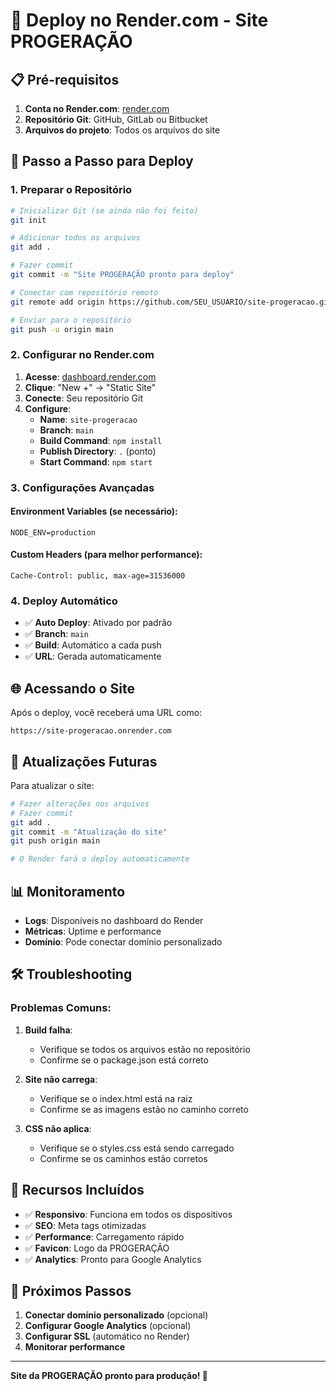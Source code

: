 # 🚀 Deploy no Render.com - Site PROGERAÇÃO

## 📋 Pré-requisitos

1. **Conta no Render.com**: [render.com](https://render.com)
2. **Repositório Git**: GitHub, GitLab ou Bitbucket
3. **Arquivos do projeto**: Todos os arquivos do site

## 🔧 Passo a Passo para Deploy

### 1. **Preparar o Repositório**

```bash
# Inicializar Git (se ainda não foi feito)
git init

# Adicionar todos os arquivos
git add .

# Fazer commit
git commit -m "Site PROGERAÇÃO pronto para deploy"

# Conectar com repositório remoto
git remote add origin https://github.com/SEU_USUARIO/site-progeracao.git

# Enviar para o repositório
git push -u origin main
```

### 2. **Configurar no Render.com**

1. **Acesse**: [dashboard.render.com](https://dashboard.render.com)
2. **Clique**: "New +" → "Static Site"
3. **Conecte**: Seu repositório Git
4. **Configure**:
   - **Name**: `site-progeracao`
   - **Branch**: `main`
   - **Build Command**: `npm install`
   - **Publish Directory**: `.` (ponto)
   - **Start Command**: `npm start`

### 3. **Configurações Avançadas**

#### **Environment Variables** (se necessário):
```
NODE_ENV=production
```

#### **Custom Headers** (para melhor performance):
```
Cache-Control: public, max-age=31536000
```

### 4. **Deploy Automático**

- ✅ **Auto Deploy**: Ativado por padrão
- ✅ **Branch**: `main`
- ✅ **Build**: Automático a cada push
- ✅ **URL**: Gerada automaticamente

## 🌐 Acessando o Site

Após o deploy, você receberá uma URL como:
```
https://site-progeracao.onrender.com
```

## 🔄 Atualizações Futuras

Para atualizar o site:

```bash
# Fazer alterações nos arquivos
# Fazer commit
git add .
git commit -m "Atualização do site"
git push origin main

# O Render fará o deploy automaticamente
```

## 📊 Monitoramento

- **Logs**: Disponíveis no dashboard do Render
- **Métricas**: Uptime e performance
- **Domínio**: Pode conectar domínio personalizado

## 🛠️ Troubleshooting

### **Problemas Comuns:**

1. **Build falha**:
   - Verifique se todos os arquivos estão no repositório
   - Confirme se o package.json está correto

2. **Site não carrega**:
   - Verifique se o index.html está na raiz
   - Confirme se as imagens estão no caminho correto

3. **CSS não aplica**:
   - Verifique se o styles.css está sendo carregado
   - Confirme se os caminhos estão corretos

## 📱 Recursos Incluídos

- ✅ **Responsivo**: Funciona em todos os dispositivos
- ✅ **SEO**: Meta tags otimizadas
- ✅ **Performance**: Carregamento rápido
- ✅ **Favicon**: Logo da PROGERAÇÃO
- ✅ **Analytics**: Pronto para Google Analytics

## 🎯 Próximos Passos

1. **Conectar domínio personalizado** (opcional)
2. **Configurar Google Analytics** (opcional)
3. **Configurar SSL** (automático no Render)
4. **Monitorar performance**

---

**Site da PROGERAÇÃO pronto para produção! 🎉**
